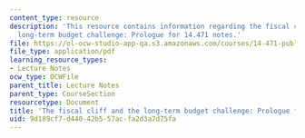 ```yaml
---
content_type: resource
description: 'This resource contains information regarding the fiscal cliff and the
  long-term budget challenge: Prologue for 14.471 notes.'
file: https://ol-ocw-studio-app-qa.s3.amazonaws.com/courses/14-471-public-economics-i-fall-2012/9d189cf7d44042b557acfa2d3a7d75fa_MIT14_471F12_fiscal_cliff.pdf
file_type: application/pdf
learning_resource_types:
- Lecture Notes
ocw_type: OCWFile
parent_title: Lecture Notes
parent_type: CourseSection
resourcetype: Document
title: 'The fiscal cliff and the long-term budget challenge: Prologue for 14.471 notes'
uid: 9d189cf7-d440-42b5-57ac-fa2d3a7d75fa
---
```

